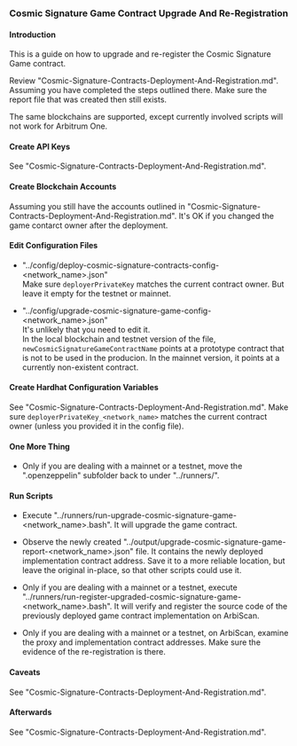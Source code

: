 ### Cosmic Signature Game Contract Upgrade And Re-Registration

#### Introduction

This is a guide on how to upgrade and re-register the Cosmic Signature Game contract.

Review "Cosmic-Signature-Contracts-Deployment-And-Registration.md". Assuming you have completed the steps outlined there. Make sure the report file that was created then still exists.

The same blockchains are supported, except currently involved scripts will not work for Arbitrum One.

#### Create API Keys

See "Cosmic-Signature-Contracts-Deployment-And-Registration.md".

#### Create Blockchain Accounts

Assuming you still have the accounts outlined in "Cosmic-Signature-Contracts-Deployment-And-Registration.md". It's OK if you changed the game contarct owner after the deployment.

#### Edit Configuration Files

- "../config/deploy-cosmic-signature-contracts-config-&lt;network_name&gt;.json"\
Make sure `deployerPrivateKey` matches the current contract owner. But leave it empty for the testnet or mainnet.

- "../config/upgrade-cosmic-signature-game-config-&lt;network_name&gt;.json"\
It's unlikely that you need to edit it.\
In the local blockchain and testnet version of the file, `newCosmicSignatureGameContractName` points at a prototype contract that is not to be used in the producion. In the mainnet version, it points at a currently non-existent contract.

#### Create Hardhat Configuration Variables

See "Cosmic-Signature-Contracts-Deployment-And-Registration.md".
Make sure `deployerPrivateKey_<network_name>` matches the current contract owner (unless you provided it in the config file).

#### One More Thing

- Only if you are dealing with a mainnet or a testnet, move the ".openzeppelin" subfolder back to under "../runners/".

#### Run Scripts

- Execute "../runners/run-upgrade-cosmic-signature-game-&lt;network_name&gt;.bash". It will upgrade the game contract.

- Observe the newly created "../output/upgrade-cosmic-signature-game-report-&lt;network_name&gt;.json" file. It contains the newly deployed implementation contract address. Save it to a more reliable location, but leave the original in-place, so that other scripts could use it.

- Only if you are dealing with a mainnet or a testnet, execute "../runners/run-register-upgraded-cosmic-signature-game-&lt;network_name&gt;.bash". It will verify and register the source code of the previously deployed game contract implementation on ArbiScan.

- Only if you are dealing with a mainnet or a testnet, on ArbiScan, examine the proxy and implementation contract addresses. Make sure the evidence of the re-registration is there.

#### Caveats

See "Cosmic-Signature-Contracts-Deployment-And-Registration.md".

#### Afterwards

See "Cosmic-Signature-Contracts-Deployment-And-Registration.md".
